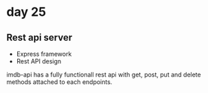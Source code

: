 # day 25

## Rest api server

- Express framework
- Rest API design

imdb-api has a fully functionall rest api with get, post, put and delete methods attached to each endpoints.
